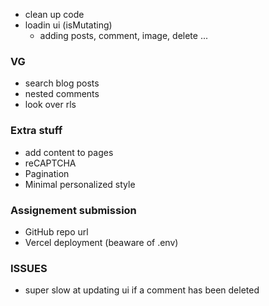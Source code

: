- clean up code
- loadin ui (isMutating)
  - adding posts, comment, image, delete ...

### VG

- search blog posts
- nested comments
- look over rls

### Extra stuff

- add content to pages
- reCAPTCHA
- Pagination
- Minimal personalized style

### Assignement submission

- GitHub repo url
- Vercel deployment (beaware of .env)


### ISSUES

- super slow at updating ui if a comment has been deleted